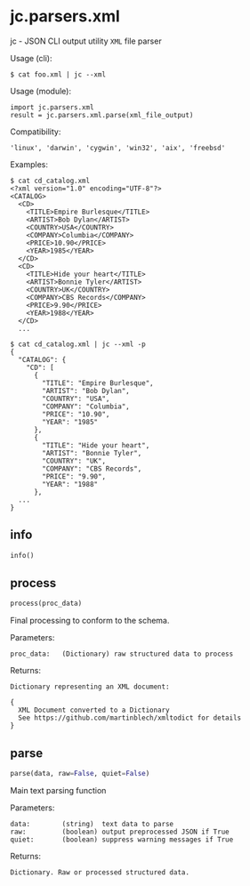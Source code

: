 
# jc.parsers.xml
jc - JSON CLI output utility `XML` file parser

Usage (cli):

    $ cat foo.xml | jc --xml

Usage (module):

    import jc.parsers.xml
    result = jc.parsers.xml.parse(xml_file_output)

Compatibility:

    'linux', 'darwin', 'cygwin', 'win32', 'aix', 'freebsd'

Examples:

    $ cat cd_catalog.xml
    <?xml version="1.0" encoding="UTF-8"?>
    <CATALOG>
      <CD>
        <TITLE>Empire Burlesque</TITLE>
        <ARTIST>Bob Dylan</ARTIST>
        <COUNTRY>USA</COUNTRY>
        <COMPANY>Columbia</COMPANY>
        <PRICE>10.90</PRICE>
        <YEAR>1985</YEAR>
      </CD>
      <CD>
        <TITLE>Hide your heart</TITLE>
        <ARTIST>Bonnie Tyler</ARTIST>
        <COUNTRY>UK</COUNTRY>
        <COMPANY>CBS Records</COMPANY>
        <PRICE>9.90</PRICE>
        <YEAR>1988</YEAR>
      </CD>
      ...

    $ cat cd_catalog.xml | jc --xml -p
    {
      "CATALOG": {
        "CD": [
          {
            "TITLE": "Empire Burlesque",
            "ARTIST": "Bob Dylan",
            "COUNTRY": "USA",
            "COMPANY": "Columbia",
            "PRICE": "10.90",
            "YEAR": "1985"
          },
          {
            "TITLE": "Hide your heart",
            "ARTIST": "Bonnie Tyler",
            "COUNTRY": "UK",
            "COMPANY": "CBS Records",
            "PRICE": "9.90",
            "YEAR": "1988"
          },
      ...
    }


## info
```python
info()
```


## process
```python
process(proc_data)
```

Final processing to conform to the schema.

Parameters:

    proc_data:   (Dictionary) raw structured data to process

Returns:

    Dictionary representing an XML document:

    {
      XML Document converted to a Dictionary
      See https://github.com/martinblech/xmltodict for details
    }


## parse
```python
parse(data, raw=False, quiet=False)
```

Main text parsing function

Parameters:

    data:        (string)  text data to parse
    raw:         (boolean) output preprocessed JSON if True
    quiet:       (boolean) suppress warning messages if True

Returns:

    Dictionary. Raw or processed structured data.

